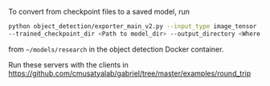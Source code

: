 To convert from checkpoint files to a saved model, run
```bash
python object_detection/exporter_main_v2.py --input_type image_tensor --pipeline_config_path <PATH TO pipeline.config> \
--trained_checkpoint_dir <Path to model_dir> --output_directory <Where to save model>
```

from `~/models/research` in the object detection Docker container.

Run these servers with the clients in
https://github.com/cmusatyalab/gabriel/tree/master/examples/round_trip
